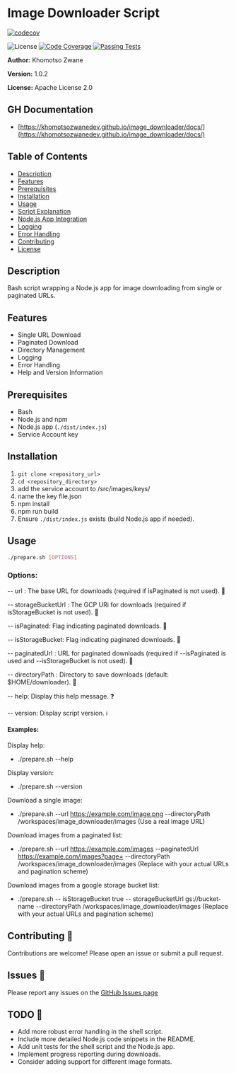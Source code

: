 # Image Downloader Script

[![codecov](https://codecov.io/gh/khomotsozwanedev/image_downloader/graph/badge.svg?token=2cQ5ZRr3xb)](https://codecov.io/gh/khomotsozwanedev/image_downloader)

![License](https://img.shields.io/badge/License-Apache%202.0-blue.svg)
[![Code Coverage](https://img.shields.io/badge/Coverage-10%25-brightgreen)](https://example.com/coverage)
[![Passing Tests](https://img.shields.io/badge/Tests-Passing-brightgreen)](https://example.com/tests)

**Author:** Khomotso Zwane

**Version:** 1.0.2

**License:** Apache License 2.0


## GH Documentation
- [https://khomotsozwanedev.github.io/image_downloader/docs/](https://khomotsozwanedev.github.io/image_downloader/docs/)

## Table of Contents

- [Description](#description)
- [Features](#features)
- [Prerequisites](#prerequisites)
- [Installation](#installation)
- [Usage](#usage)
- [Script Explanation](#script-explanation)
- [Node.js App Integration](#nodejs-app-integration)
- [Logging](#logging)
- [Error Handling](#error-handling)
- [Contributing](#contributing)
- [License](#license-1)

## Description

Bash script wrapping a Node.js app for image downloading from single or paginated URLs.

## Features

*   Single URL Download
*   Paginated Download
*   Directory Management
*   Logging
*   Error Handling
*   Help and Version Information

## Prerequisites

*   Bash
*   Node.js and npm
*   Node.js app (`./dist/index.js`)
*   Service Account key 

## Installation

1.  `git clone <repository_url>`
2.  `cd <repository_directory>`
3.  add the service account to /src/images/keys/
4.  name the key file.json
5.  npm install
6. npm run build
7.  Ensure `./dist/index.js` exists (build Node.js app if needed).

## Usage

```bash
./prepare.sh [OPTIONS]
```

### Options:
-- url <URL>: The base URL for downloads (required if isPaginated is not used). 🔗

-- storageBucketUrl <URI>: The GCP URi for downloads (required if isStorageBucket is not used). 🔗

-- isPaginated: Flag indicating paginated downloads. 📄

-- isStorageBucket: Flag indicating paginated downloads. 📄

-- paginatedUrl <URL>: URL for paginated downloads (required if --isPaginated is used and --isStorageBucket is not used). 🔗

-- directoryPath <PATH>: Directory to save downloads (default: $HOME/downloader). 📁

-- help: Display this help message. ❓

-- version: Display script version. ℹ️


#### Examples:

Display help: 
- ./prepare.sh --help

Display version: 
- ./prepare.sh --version

Download a single image: 
- ./prepare.sh --url https://example.com/image.png --directoryPath /workspaces/image_downloader/images (Use a real image URL)

Download images from a paginated list: 
- ./prepare.sh --url https://example.com/images --paginatedUrl https://example.com/images?page= --directoryPath /workspaces/image_downloader/images (Replace with your actual URLs and pagination scheme)

Download images from a google storage bucket list: 
- ./prepare.sh -- isStorageBucket true -- storageBucketUrl gs://bucket-name  --directoryPath /workspaces/image_downloader/images (Replace with your actual URLs and pagination scheme)

## Contributing 🤝

Contributions are welcome! Please open an issue or submit a pull request.

## Issues 🐛

Please report any issues on the [GitHub Issues page](https://github.com/khomotsozwanedev/image_downloader/issues)

## TODO 📝

*   Add more robust error handling in the shell script.
*   Include more detailed Node.js code snippets in the README.
*   Add unit tests for the shell script and the Node.js app.
*   Implement progress reporting during downloads.
*   Consider adding support for different image formats.
